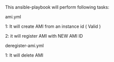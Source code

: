 This ansible-playbook will perform following tasks:

ami.yml


1: It will create AMI from an instance id ( Valid ) 

2: it will register AMI with NEW AMI ID


deregister-ami.yml

1: It will delete AMI


